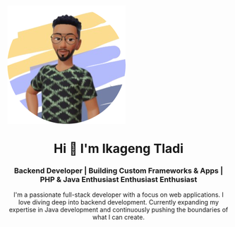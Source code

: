 <img align="center" src="Avatar.png"/>

<div align="center">
<h1>
Hi 👋 I'm Ikageng Tladi
</h1>
<h3>
Backend Developer | Building Custom Frameworks & Apps | PHP & Java Enthusiast
Enthusiast
Enthusiast</h3>

<p>
I'm a passionate full-stack developer with a focus on web applications. I love diving deep into backend development. Currently expanding my expertise in Java development and continuously pushing the boundaries of what I can create.
</p>
 </div>